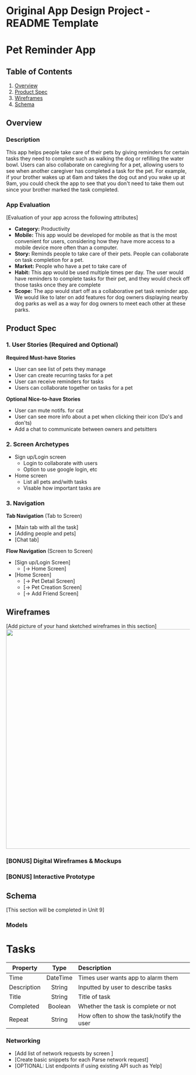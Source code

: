 Original App Design Project - README Template
===

# Pet Reminder App

## Table of Contents
1. [Overview](#Overview)
1. [Product Spec](#Product-Spec)
1. [Wireframes](#Wireframes)
2. [Schema](#Schema)

## Overview
### Description
This app helps people take care of their pets by giving reminders for certain tasks they need to complete such as walking the dog or refilling the water bowl. 
Users can also collaborate on caregiving for a pet, allowing users to see when another caregiver has completed a task for the pet.
For example, if your brother wakes up at 6am and takes the dog out and you wake up at 9am, you could check the app to see that you don't need to take them out since your brother marked the task completed.
### App Evaluation
[Evaluation of your app across the following attributes]
- **Category:** Productivity
- **Mobile:** This app would be developed for mobile as that is the most convenient for users, considering how they have more access to a mobile device more often than a computer.
- **Story:** Reminds people to take care of their pets. People can collaborate on task completion for a pet.
- **Market:** People who have a pet to take care of
- **Habit:** This app would be used multiple times per day. The user would have reminders to complete tasks for their pet, and they would check off those tasks once they are complete
- **Scope:** The app would start off as a collaborative pet task reminder app. We would like to later on add features for dog owners displaying nearby dog parks as well as a way for dog owners to meet each other at these parks.

## Product Spec

### 1. User Stories (Required and Optional)

**Required Must-have Stories**

* User can see list of pets they manage
* User can create recurring tasks for a pet
* User can receive reminders for tasks
* Users can collaborate together on tasks for a pet

**Optional Nice-to-have Stories**

* User can mute notifs. for cat
* User can see more info about a pet when clicking their icon (Do's and don'ts)
* Add a chat to communicate between owners and petsitters

### 2. Screen Archetypes

* Sign up/Login screen
   * Login to collaborate with users
   * Option to use google login, etc
* Home screen
   * List all pets and/with tasks
   * Visable how important tasks are

### 3. Navigation

**Tab Navigation** (Tab to Screen)
* [Main tab with all the task]
* [Adding people and pets]
* [Chat tab]


**Flow Navigation** (Screen to Screen)

* [Sign up/Login Screen]
   * [-> Home Screen]
* [Home Screen]
   * [-> Pet Detail Screen]
   * [-> Pet Creation Screen]
   * [-> Add Friend Screen]

## Wireframes
[Add picture of your hand sketched wireframes in this section]
<img src="YOUR_WIREFRAME_IMAGE_URL" width=600>

### [BONUS] Digital Wireframes & Mockups

### [BONUS] Interactive Prototype

## Schema 
[This section will be completed in Unit 9]
### Models

# Tasks
| Property      | Type          | Description                        |
| ------------- |:-------------:| :-----|
| Time          | DateTime      | Times user wants app to alarm them |
| Description   | String        | Inputted by user to describe tasks |
| Title         | String        | Title of task |
| Completed     | Boolean       | Whether the task is complete or not |
| Repeat        | String        | How often to show the task/notify the user |

### Networking
- [Add list of network requests by screen ]
- [Create basic snippets for each Parse network request]
- [OPTIONAL: List endpoints if using existing API such as Yelp]
